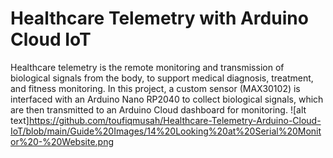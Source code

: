 # Healthcare Telemetry with Arduino Cloud IoT
Healthcare telemetry is the remote monitoring and transmission of biological signals from the body, to support medical diagnosis, treatment, and fitness monitoring. In this project, a custom sensor (MAX30102) is interfaced with an Arduino Nano RP2040 to collect biological signals, which are then transmitted to an Arduino Cloud dashboard for monitoring.
![alt text]https://github.com/toufiqmusah/Healthcare-Telemetry-Arduino-Cloud-IoT/blob/main/Guide%20Images/14%20Looking%20at%20Serial%20Monitor%20-%20Website.png

